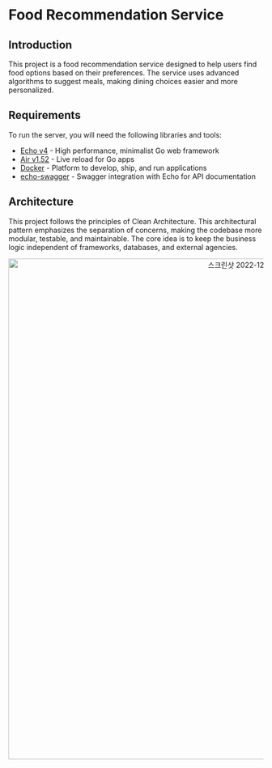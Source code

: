 # Food Recommendation Service

## Introduction
This project is a food recommendation service designed to help users find food options based on their preferences. The service uses advanced algorithms to suggest meals, making dining choices easier and more personalized.

## Requirements
To run the server, you will need the following libraries and tools:

- [Echo v4](https://github.com/labstack/echo) - High performance, minimalist Go web framework
- [Air v1.52](https://github.com/cosmtrek/air) - Live reload for Go apps
- [Docker](https://www.docker.com/) - Platform to develop, ship, and run applications
- [echo-swagger](https://github.com/swaggo/echo-swagger) - Swagger integration with Echo for API documentation

## Architecture
This project follows the principles of Clean Architecture. This architectural pattern emphasizes the separation of concerns, making the codebase more modular, testable, and maintainable. The core idea is to keep the business logic independent of frameworks, databases, and external agencies.

<p align="center">
    <img width="990" alt="스크린샷 2022-12-22 오후 7 46 07" src="https://user-images.githubusercontent.com/35329247/209118510-3153c568-0d17-43de-a778-210dd53002c5.png">
</p>